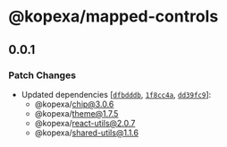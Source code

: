 # @kopexa/mapped-controls

## 0.0.1

### Patch Changes

- Updated dependencies [[`dfbdddb`](https://github.com/kopexa-grc/sight/commit/dfbdddb32eccc912932d63cf53b8eda4b9d5175a), [`1f8cc4a`](https://github.com/kopexa-grc/sight/commit/1f8cc4a75d798411130a4e2fab276dbac567acf5), [`dd39fc9`](https://github.com/kopexa-grc/sight/commit/dd39fc9ef65a142ba4d0ec2136744d4a1c9572e9)]:
  - @kopexa/chip@3.0.6
  - @kopexa/theme@1.7.5
  - @kopexa/react-utils@2.0.7
  - @kopexa/shared-utils@1.1.6
